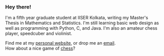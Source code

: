 ### Hey there!

I'm a fifth year graduate student at IISER Kolkata, writing my Master's Thesis in Mathematics and Statistics.
I'm still learning basic web design as well as programming with Python, C, and Java.
I'm also an amateur chess player, speedcuber and violinist.

Find me at my [personal website](https://sahasatvik.github.io), or drop me an [email](mailto:sahasatvik@gmail.com).  
How about a nice game of [chess](https://lichess.org/@/sahasatvik)?
